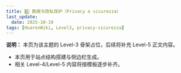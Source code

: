 ```yaml
---
title: 6️⃣ 数据与隐私保护（Privacy e sicurezza）
last_update:
  date: 2025-10-10
tags: [HuarenWiki, Level3, privacy-sicurezza]
---
```

**说明：** 本页为该主题的 Level-3 骨架占位，后续将补充 Level-5 正文内容。

- 本页用于站点结构搭建与侧边栏生成。
- 相关 Level-4/Level-5 内容将按模板逐步补齐。
